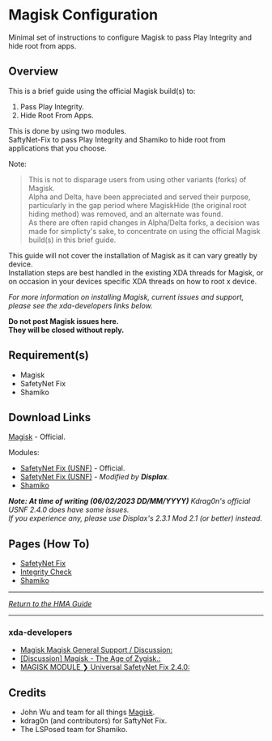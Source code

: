 # Magisk Configuration

Minimal set of instructions to configure Magisk to pass Play Integrity and hide root from apps.

## Overview
This is a brief guide using the official Magisk build(s) to:<br>

1) Pass Play Integrity.
2) Hide Root From Apps.

This is done by using two modules.<br>
SaftyNet-Fix to pass Play Integrity and Shamiko to hide root from applications that you choose.<br>

Note:<br>
>This is not to disparage users from using other variants (forks) of Magisk.<br>
>Alpha and Delta, have been appreciated and served their purpose, particularly in the gap period where MagiskHide (the original root hiding method) was removed, and an alternate was found.<br>
>As there are often rapid changes in Alpha/Delta forks, a decision was made for simplicty's sake, to concentrate on using the official Magisk build(s) in this brief guide.<br>

This guide will not cover the installation of Magisk as it can vary greatly by device.<br>
Installation steps are best handled in the existing XDA threads for Magisk, or on occasion in your devices specific XDA threads on how to root x device.<br>

<i>For more information on installing Magisk, current issues and support, please see the xda-developers links below.</i><br>

<b>Do not post Magisk issues here.<br>
They will be closed without reply.</b><br>

## Requirement(s)
- Magisk
- SafetyNet Fix
- Shamiko

## Download Links
[Magisk](https://github.com/topjohnwu/Magisk#downloads) - Official.<br>

Modules:
- [SafetyNet Fix (USNF)](https://github.com/kdrag0n/safetynet-fix/releases) - Official.
- [SafetyNet Fix (USNF)](https://github.com/Displax/safetynet-fix/releases) - <i>Modified by <b>Displax</b></i>.<br>
- [Shamiko](https://github.com/LSPosed/LSPosed.github.io/releases)

<i><b>Note: At time of writing (06/02/2023 DD/MM/YYYY)</b> Kdrag0n's official USNF 2.4.0 does have some issues.<br>
If you experience any, please use Displax's 2.3.1 Mod 2.1 (or better) instead.</i><br>

## Pages (How To)
- [SafetyNet Fix](Magisk-SafetyNet-Fix.md)
- [Integrity Check](Integrity-Check.md)
- [Shamiko](Magisk-Shamiko.md)

---

[<i>Return to the HMA Guide</i>](README.md)

---

### xda-developers
- [Magisk Magisk General Support / Discussion:](https://forum.xda-developers.com/t/magisk-general-support-discussion.3432382)
- [[Discussion] Magisk - The Age of Zygisk.:](https://forum.xda-developers.com/t/discussion-magisk-the-age-of-zygisk.4393877)
- [MAGISK MODULE ❯ Universal SafetyNet Fix 2.4.0:](https://forum.xda-developers.com/t/magisk-module-universal-safetynet-fix-2-4-0.4217823)


## Credits

- John Wu and team for all things [Magisk](https://github.com/topjohnwu/Magisk).
- kdrag0n (and contributors) for SaftyNet Fix.
- The LSPosed team for Shamiko.

